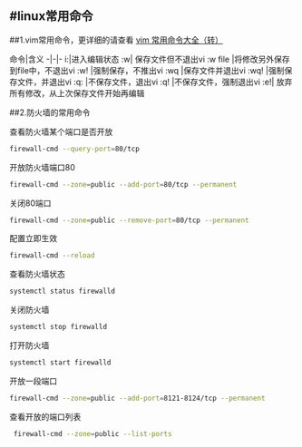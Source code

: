 #linux常用命令
--- 
##1.vim常用命令，更详细的请查看 [vim 常用命令大全（转）](https://www.cnblogs.com/chen-nn/p/11531932.html)

命令|含义
-|-|-
i:|进入编辑状态
:w| 保存文件但不退出vi
:w file |将修改另外保存到file中，不退出vi
:w! |强制保存，不推出vi
:wq |保存文件并退出vi
:wq! |强制保存文件，并退出vi
:q: |不保存文件，退出vi
:q! |不保存文件，强制退出vi
:e!| 放弃所有修改，从上次保存文件开始再编辑

##2.防火墙的常用命令

查看防火墙某个端口是否开放
```bash
firewall-cmd --query-port=80/tcp 
```

开放防火墙端口80
```bash
firewall-cmd --zone=public --add-port=80/tcp --permanent
```

关闭80端口
```bash
firewall-cmd --zone=public --remove-port=80/tcp --permanent  
```

配置立即生效
```bash
firewall-cmd --reload 
```

查看防火墙状态
```bash
systemctl status firewalld
```

关闭防火墙
```bash
systemctl stop firewalld
```

打开防火墙
```bash
systemctl start firewalld
```

开放一段端口
```bash
firewall-cmd --zone=public --add-port=8121-8124/tcp --permanent
```

查看开放的端口列表
```bash
 firewall-cmd --zone=public --list-ports
```